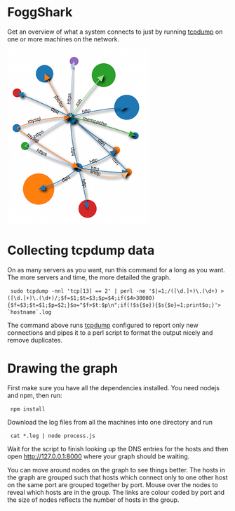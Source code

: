 FoggShark
===

Get an overview of what a system connects to just by running [tcpdump](http://www.tcpdump.org) on one or more machines on the network.

![graph](graph.png)


Collecting tcpdump data
===

On as many servers as you want, run this command for a long as you want. The more servers and time, the more detailed the graph.

     sudo tcpdump -nnl 'tcp[13] == 2' | perl -ne '$|=1;/([\d.]+)\.(\d+) > ([\d.]+)\.(\d+)/;$f=$1;$t=$3;$p=$4;if($4>30000){$f=$3;$t=$1;$p=$2;}$o="$f>$t:$p\n";if(!$s{$o}){$s{$o}=1;print$o;}'> `hostname`.log

The command above runs [tcpdump](http://www.tcpdump.org) configured to report only new connections and pipes it to a perl script to format the output nicely and remove duplicates.

Drawing the graph
===

First make sure you have all the dependencies installed. You need nodejs and npm, then run:

     npm install

Download the log files from all the machines into one directory and run

     cat *.log | node process.js

Wait for the script to finish looking up the DNS entries for the hosts and then open http://127.0.0.1:8000 where your graph should be waiting. 

You can move around nodes on the graph to see things better. The hosts in the graph are grouped such that hosts which connect only to one other host on the same port are grouped together by port. Mouse over the nodes to reveal which hosts are in the group. The links are colour coded by port and the size of nodes reflects the number of hosts in the group.
